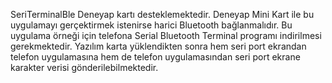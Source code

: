 SeriTerminalBle Deneyap kartı desteklemektedir. Deneyap Mini Kart ile bu uygulamayı gerçektirmek istenirse harici Bluetooth bağlanmalıdır. Bu uygulama örneği için telefona Serial Bluetooth Terminal programı indirilmesi gerekmektedir. Yazılım karta yüklendikten sonra hem seri port ekrandan telefon uygulamasına hem de telefon uygulamasından seri port ekrane karakter verisi gönderilebilmektedir.

